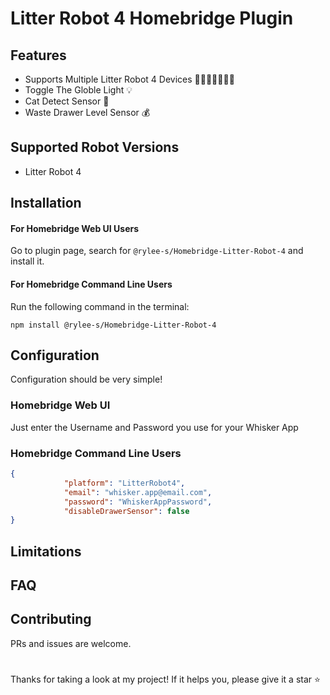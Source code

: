 # Litter Robot 4 Homebridge Plugin

## Features
- Supports Multiple Litter Robot 4 Devices 🤖🤖🤖🤖🤖🤖🤖
- Toggle The Globle Light 💡
- Cat Detect Sensor 📸
- Waste Drawer Level Sensor 💰


## Supported Robot Versions
- Litter Robot 4

## Installation

#### For Homebridge Web UI Users
Go to plugin page, search for `@rylee-s/Homebridge-Litter-Robot-4` and install it.

#### For Homebridge Command Line Users

Run the following command in the terminal:
```
npm install @rylee-s/Homebridge-Litter-Robot-4
```


## Configuration

Configuration should be very simple!

### Homebridge Web UI 
Just enter the Username and Password you use for your Whisker App

### Homebridge Command Line Users

```json
{
            "platform": "LitterRobot4",
            "email": "whisker.app@email.com",
            "password": "WhiskerAppPassword",
            "disableDrawerSensor": false
}
```

## Limitations

## FAQ


## Contributing
PRs and issues are welcome.

# 
Thanks for taking a look at my project! If it helps you, please give it a star ⭐️
